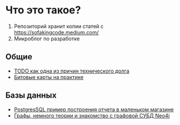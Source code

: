 # Что это такое?

1. Репозиторий хранит копии статей с https://sofakingcode.medium.com/
2. Микроблог по разработке


## Общие

* [ТОDO как одна из причин технического долга](/posts/todo_problem.md)
* [Битовые карты на практике](/posts/bitmaps.md)

## Базы данных
* [PostgresSQL пример построения отчета в маленьком магазине](/posts/sql_lesson.md)
* [Графы, немного теории и знакомство с графовой СУБД Neo4j](/posts/neo4j_and_graphs.md)

